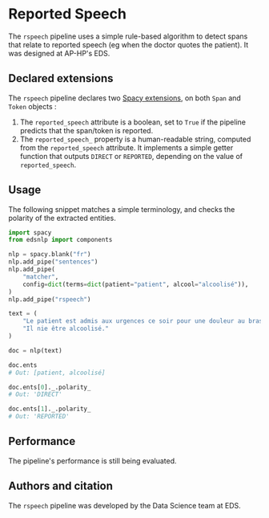 # Reported Speech

The `rspeech` pipeline uses a simple rule-based algorithm to detect spans that relate to reported speech (eg when the doctor quotes the patient). It was designed at AP-HP's EDS.

## Declared extensions

The `rspeech` pipeline declares two [Spacy extensions](https://spacy.io/usage/processing-pipelines#custom-components-attributes), on both `Span` and `Token` objects :

1. The `reported_speech` attribute is a boolean, set to `True` if the pipeline predicts that the span/token is reported.
2. The `reported_speech_` property is a human-readable string, computed from the `reported_speech` attribute. It implements a simple getter function that outputs `DIRECT` or `REPORTED`, depending on the value of `reported_speech`.

## Usage

The following snippet matches a simple terminology, and checks the polarity of the extracted entities.

```python
import spacy
from edsnlp import components

nlp = spacy.blank("fr")
nlp.add_pipe("sentences")
nlp.add_pipe(
    "matcher",
    config=dict(terms=dict(patient="patient", alcool="alcoolisé")),
)
nlp.add_pipe("rspeech")

text = (
    "Le patient est admis aux urgences ce soir pour une douleur au bras. "
    "Il nie être alcoolisé."
)

doc = nlp(text)

doc.ents
# Out: [patient, alcoolisé]

doc.ents[0]._.polarity_
# Out: 'DIRECT'

doc.ents[1]._.polarity_
# Out: 'REPORTED'
```

## Performance

The pipeline's performance is still being evaluated.

## Authors and citation

The `rspeech` pipeline was developed by the Data Science team at EDS.
